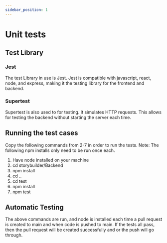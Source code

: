 ```yaml
---
sidebar_position: 1
---
```

# Unit tests
## Test Library

### Jest
The test Library in use is Jest. Jest is compatible with javascript, react, node, and express, making it the testing library for the frontend and backend. 

### Supertest
Supertest is also used to for testing. It simulates HTTP requests. This allows for testing the backend without starting the server each time.

## Running the test cases
Copy the following commands from 2-7 in order to run the tests.
Note: The following npm installs only need to be run once each.
1. Have node installed on your machine
2. cd storybuilder/Backend
3. npm install
4. cd ..
5. cd test
6. npm install
7. npm test

## Automatic Testing
The above commands are run, and node is installed each time a pull request is created to main and when code is pushed to main. If the tests all pass, then the pull request will be created successfully and or the push will go through. 
